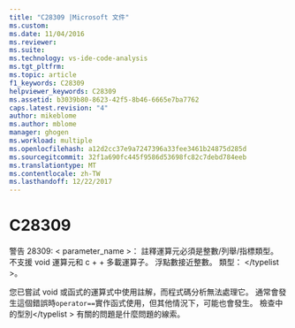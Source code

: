 ```yaml
---
title: "C28309 |Microsoft 文件"
ms.custom: 
ms.date: 11/04/2016
ms.reviewer: 
ms.suite: 
ms.technology: vs-ide-code-analysis
ms.tgt_pltfrm: 
ms.topic: article
f1_keywords: C28309
helpviewer_keywords: C28309
ms.assetid: b3039b80-8623-42f5-8b46-6665e7ba7762
caps.latest.revision: "4"
author: mikeblome
ms.author: mblome
manager: ghogen
ms.workload: multiple
ms.openlocfilehash: a12d2cc37e9a7247396a33fee3461b24875d285d
ms.sourcegitcommit: 32f1a690fc445f9586d53698fc82c7debd784eeb
ms.translationtype: MT
ms.contentlocale: zh-TW
ms.lasthandoff: 12/22/2017
---
```

# <a name="c28309"></a>C28309
警告 28309: < parameter_name >： 註釋運算元必須是整數/列舉/指標類型。 不支援 void 運算元和 c + + 多載運算子。 浮點數接近整數。 類型： \</typelist >。  
  
 您已嘗試 void 或函式的運算式中使用註解，而程式碼分析無法處理它。  通常會發生這個錯誤時`operator==`實作函式使用，但其他情況下，可能也會發生。 檢查中的型別\</typelist > 有關的問題是什麼問題的線索。
